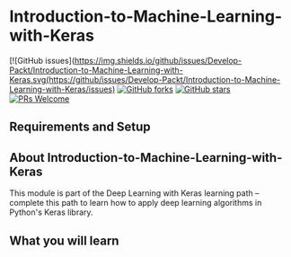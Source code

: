 # Introduction-to-Machine-Learning-with-Keras

[![GitHub issues](https://img.shields.io/github/issues/Develop-Packt/Introduction-to-Machine-Learning-with-Keras.svg(https://github/issues/Develop-Packt/Introduction-to-Machine-Learning-with-Keras/issues)
[![GitHub forks](https://img.shields.io/github/forks/Develop-Packt/Introduction-to-Machine-Learning-with-Keras.svg)](https://github.com/Develop-Packt/Introduction-to-Machine-Learning-with-Keras/network)
[![GitHub stars](https://img.shields.io/github/stars/Develop-Packt/Introduction-to-Machine-Learning-with-Keras.svg)](https://github.com/Develop-Packt/Introduction-to-Machine-Learning-with-Keras/stargazers)
[![PRs Welcome](https://img.shields.io/badge/PRs-welcome-brightgreen.svg)](https://github.com/Develop-Packt/Introduction-to-Machine-Learning-with-Keras/pulls)

## Requirements and Setup


## About Introduction-to-Machine-Learning-with-Keras
This module is part of the Deep Learning with Keras learning path – complete this path to learn how to apply deep learning algorithms in Python's Keras library.

## What you will learn
